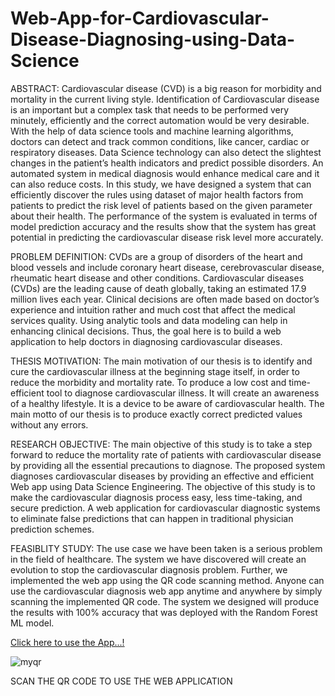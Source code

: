 # Web-App-for-Cardiovascular-Disease-Diagnosing-using-Data-Science

ABSTRACT:
Cardiovascular disease (CVD) is a big reason for morbidity and mortality in the current living style. Identification of Cardiovascular disease is an important but a complex task that needs to be performed very minutely, efficiently and the correct automation would be very desirable. With the help of data science tools and machine learning algorithms, doctors can detect and track common conditions, like cancer, cardiac or respiratory diseases. Data Science technology can also detect the slightest changes in the patient’s health indicators and predict possible disorders. An automated system in medical diagnosis would enhance medical care and it can also reduce costs. In this study, we have designed a system that can efficiently discover the rules using dataset of major health factors from patients to predict the risk level of patients based on the given parameter about their health. The performance of the system is evaluated in terms of model prediction accuracy and the results show that the system has great potential in predicting the cardiovascular disease risk level more accurately.

PROBLEM DEFINITION:
CVDs are a group of disorders of the heart and blood vessels and include coronary heart disease, cerebrovascular disease, rheumatic heart disease and other conditions. Cardiovascular diseases (CVDs) are the leading cause of death globally, taking an estimated 17.9 million lives each year. Clinical decisions are often made based on doctor’s experience and intuition rather and much cost that affect the medical services quality. Using analytic tools and data modeling can help in enhancing clinical decisions. Thus, the goal here is to build a web application to help doctors in diagnosing cardiovascular diseases.

THESIS MOTIVATION:
The main motivation of our thesis is to identify and cure the cardiovascular illness at the beginning stage itself, in order to reduce the morbidity and mortality rate. To produce a low cost and time-efficient tool to diagnose cardiovascular illness. It will create an awareness of a healthy lifestyle. It is a device to be aware of cardiovascular health. The main motto of our thesis is to produce exactly correct predicted values without any errors.

RESEARCH OBJECTIVE:
The main objective of this study is to take a step forward to reduce the mortality rate of patients with cardiovascular disease by providing all the essential precautions to diagnose. The proposed system diagnoses cardiovascular diseases by providing an effective and efficient Web app using Data Science Engineering. The objective of this study is to make the cardiovascular diagnosis process easy, less time-taking, and secure prediction. A web application for cardiovascular diagnostic systems to eliminate false predictions that can happen in traditional physician prediction schemes.

FEASIBLITY STUDY:
The use case we have been taken is a serious problem in the field of healthcare. The system we have discovered will create an evolution to stop the cardiovascular diagnosis problem. Further, we implemented the web app using the QR code scanning method. Anyone can use the cardiovascular diagnosis web app anytime and anywhere by simply scanning the implemented QR code. The system we designed will produce the results with 100% accuracy that was deployed with the Random Forest ML model. 

[Click here to use the App...!](https://deivanai-subramanian-web-app-for-cardiovascu-streamfinal-dwtdec.streamlit.app/)

![myqr](https://github.com/Deivanai-Subramanian/Web-App-for-Cardiovascular-Diagnosing-Using-Data-Science/assets/86340024/cc9edbe3-1460-4e1c-8df1-e3827a9601b9)

SCAN THE QR CODE TO USE THE WEB APPLICATION
